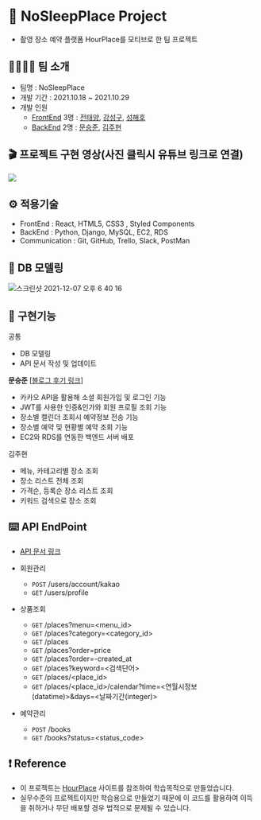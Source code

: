 # 🌅 NoSleepPlace Project

- 촬영 장소 예약 플랫폼 HourPlace를 모티브로 한 팀 프로젝트


## 👩‍👩‍👧‍👦 팀 소개

- 팀명 : NoSleepPlace 
- 개발 기간 : 2021.10.18 ~ 2021.10.29
- 개발 인원
  - [FrontEnd](https://github.com/wecode-bootcamp-korea/25-2nd-NoSleepPlace-frontend) 3명 : [전태양](https://github.com/xodid157), [강성구](), [성해호]()
  - [BackEnd](https://github.com/wecode-bootcamp-korea/25-2nd-NoSleepPlace-backend) 2명 : [문승준](https://github.com/palza4dev), [김주현]()

## 🎬 프로젝트 구현 영상(사진 클릭시 유튜브 링크로 연결)

[![](https://user-images.githubusercontent.com/80348575/139586650-9d5195e7-0c74-45a2-bcff-aa2797f9894f.gif)](https://www.youtube.com/watch?v=gMjL4kwj8cE)


## ⚙️ 적용기술

- FrontEnd : React, HTML5, CSS3 , Styled Components
- BackEnd : Python, Django, MySQL, EC2, RDS
- Communication : Git, GitHub, Trello, Slack, PostMan

## 💾 DB 모델링 
![스크린샷 2021-12-07 오후 6 40 16](https://user-images.githubusercontent.com/72376931/145012694-8fe0d35a-0977-44df-bdd6-f4b1577dd438.png)




## 📒 구현기능

공통

- DB 모델링
- API 문서 작성 및 업데이트



**문승준** [[블로그 후기 링크](https://velog.io/@palza4dev/NoSleepPlace-%ED%94%84%EB%A1%9C%EC%A0%9D%ED%8A%B8-4-2%EC%B0%A8-%ED%8C%80-%ED%94%84%EB%A1%9C%EC%A0%9D%ED%8A%B8-%EC%B5%9C%EC%A2%85-%ED%9B%84%EA%B8%B0)]

- 카카오 API을 활용해 소셜 회원가입 및 로그인 기능
- JWT를 사용한 인증&인가와 회원 프로필 조회 기능
- 장소별 캘린더 조회시 예약정보 전송 기능 
- 장소별 예약 및 현황별 예약 조회 기능
- EC2와 RDS를 연동한 백엔드 서버 배포


김주현

- 메뉴, 카테고리별 장소 조회
- 장소 리스트 전체 조회
- 가격순, 등록순 장소 리스트 조회
- 키워드 검색으로 장소 조회

## ⌨️ API EndPoint

- [API 문서 링크](https://documenter.getpostman.com/view/17676214/UV5f7tWj)

- 회원관리
  - `POST` /users/account/kakao
  - `GET` /users/profile
  
- 상품조회
  - `GET` /places?menu=<menu_id>
  - `GET` /places?category=<category_id>
  - `GET` /places
  - `GET` /places?order=price
  - `GET` /places?order=-created_at
  - `GET` /places?keyword=<검색단어>
  - `GET` /places/<place_id>
  - `GET` /places/<place_id>/calendar?time=<연월시정보(datatime)>&days=<날짜기간(integer)>

- 예약관리
  - `POST` /books
  - `GET` /books?status=<status_code>



## ❗️ Reference

- 이 프로젝트는 [HourPlace](https://hourplace.co.kr/) 사이트를 참조하여 학습목적으로 만들었습니다.
- 실무수준의 프로젝트이지만 학습용으로 만들었기 때문에 이 코드를 활용하여 이득을 취하거나 무단 배포할 경우 법적으로 문제될 수 있습니다.
